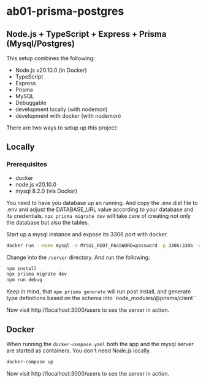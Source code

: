 # ab01-prisma-postgres
## Node.js + TypeScript + Express + Prisma (Mysql/Postgres)

This setup combines the following:

- Node.js v20.10.0 (in Docker)
- TypeScript
- Express
- Prisma
- MySQL
- Debuggable
- development locally (with nodemon)
- development with docker (with nodemon)

There are two ways to setup up this project:

## Locally

### Prerequisites
- docker
- node.js v20.10.0
- mysql 8.2.0 (via Docker)

You need to have you database up an running. And copy the .env.dist file to .env and adjust the DATABASE_URL value according to your database and its credentials. `npx prisma migrate dev` will take care of creating not only the database but also the tables.

Start up a mysql instance and expose its 3306 port with docker.
```bash
docker run --name mysql -e MYSQL_ROOT_PASSWORD=password -p 3306:3306 -d mysql:8.2.0
```

Change into the `/server` directory. And run the following:

```bash
npm install
npx prisma migrate dev
npm run debug
```

Keep in mind, that ```npm prisma generate``` will run post install, and generate type definitions based on the schema into `node_modules/@prisma/client``

Now visit http://localhost:3000/users to see the server in action.

## Docker

When running the `docker-compose.yaml` both the app and the mysql server are started as containers. You don't need Node.js locally.

```bash
docker-compose up
```

Now visit http://localhost:3000/users to see the server in action.